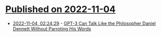 # [Published on 2022-11-04](index.md)

* [2022-11-04, 02:24:29](https://lobste.rs/s/v4alqm/gpt_3_can_talk_like_philosopher_daniel) - [GPT-3 Can Talk Like the Philosopher Daniel Dennett Without Parroting His Words](http://schwitzsplinters.blogspot.com/2022/11/gpt-3-can-talk-like-dennett-without.html)
